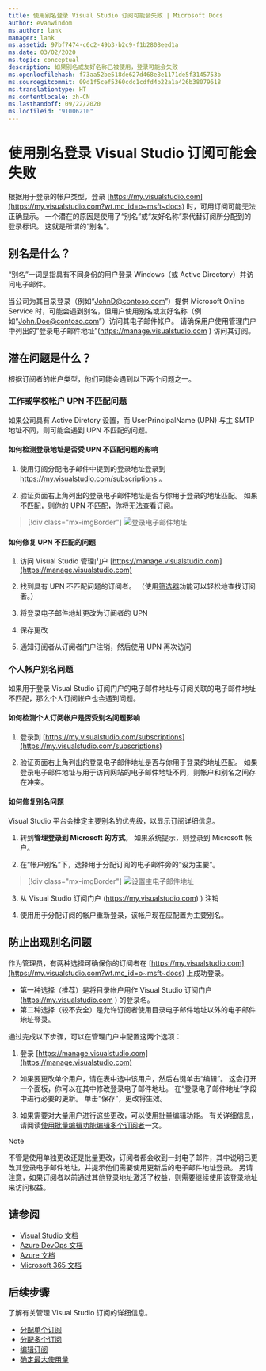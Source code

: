 ```yaml
---
title: 使用别名登录 Visual Studio 订阅可能会失败 | Microsoft Docs
author: evanwindom
ms.author: lank
manager: lank
ms.assetid: 97bf7474-c6c2-49b3-b2c9-f1b2808eed1a
ms.date: 03/02/2020
ms.topic: conceptual
description: 如果别名或友好名称已被使用，登录可能会失败
ms.openlocfilehash: f73aa52be518de627d468e8e1171de5f3145753b
ms.sourcegitcommit: 09d1f5cef5360cdc1cdfd4b22a1a426b38079618
ms.translationtype: HT
ms.contentlocale: zh-CN
ms.lasthandoff: 09/22/2020
ms.locfileid: "91006210"
---
```

# <a name="signing-into-visual-studio-subscriptions-may-fail-when-using-aliases"></a>使用别名登录 Visual Studio 订阅可能会失败
根据用于登录的帐户类型，登录 [https://my.visualstudio.com](https://my.visualstudio.com?wt.mc_id=o~msft~docs) 时，可用订阅可能无法正确显示。 一个潜在的原因是使用了“别名”或“友好名称”来代替订阅所分配到的登录标识。 这就是所谓的“别名”。

## <a name="what-is-aliasing"></a>别名是什么？
“别名”一词是指具有不同身份的用户登录 Windows（或 Active Directory）并访问电子邮件。

当公司为其目录登录（例如“JohnD@contoso.com”）提供 Microsoft Online Service 时，可能会遇到别名，但用户使用别名或友好名称（例如“John.Doe@contoso.com”）访问其电子邮件帐户。 请确保用户使用管理门户中列出的”登录电子邮件地址”(https://manage.visualstudio.com ) 访问其订阅。 

## <a name="what-are-the-potential-issues"></a>潜在问题是什么？

根据订阅者的帐户类型，他们可能会遇到以下两个问题之一。 

### <a name="work-or-school-account-upn-mismatch-issue"></a>工作或学校帐户 UPN 不匹配问题 
如果公司具有 Active Diretory 设置，而 UserPrincipalName (UPN) 与主 SMTP 地址不同，则可能会遇到 UPN 不匹配的问题。 

#### <a name="how-to-detect-if-your-sign-in-address-is-impacted-by-a-upn-mismatch"></a>如何检测登录地址是否受 UPN 不匹配问题的影响 

1. 使用订阅分配电子邮件中提到的登录地址登录到 https://my.visualstudio.com/subscriptions 。

2. 验证页面右上角列出的登录电子邮件地址是否与你用于登录的地址匹配。  如果不匹配，则你的 UPN 不匹配，你将无法查看订阅。 

> [!div class="mx-imgBorder"]
> ![登录电子邮件地址](_img//aliasing/sign-in-email.png "确保右上方显示的电子邮件地址与用于登录的电子邮件地址匹配。")

#### <a name="how-to-fix-a-upn-mismatch"></a>如何修复 UPN 不匹配的问题

1. 访问 Visual Studio 管理门户 [https://manage.visualstudio.com](https://manage.visualstudio.com) 

2. 找到具有 UPN 不匹配问题的订阅者。 （使用[筛选器](search-license.md)功能可以轻松地查找订阅者。）

3. 将登录电子邮件地址更改为订阅者的 UPN 

0. 保存更改 

0. 通知订阅者从订阅者门户注销，然后使用 UPN 再次访问 

### <a name="personal-account-aliasing-issue"></a>个人帐户别名问题

如果用于登录 Visual Studio 订阅门户的电子邮件地址与订阅关联的电子邮件地址不匹配，那么个人订阅帐户也会遇到问题。 

#### <a name="how-to-detect-if-your-personal-subscription-account-is-impacted-by-an-aliasing-issue"></a>如何检测个人订阅帐户是否受别名问题影响

1. 登录到 [https://my.visualstudio.com/subscriptions](https://my.visualstudio.com/subscriptions)

0. 验证页面右上角列出的登录电子邮件地址是否与你用于登录的地址匹配。  如果登录电子邮件地址与用于访问网站的电子邮件地址不同，则帐户和别名之间存在冲突。

#### <a name="how-to-fix-an-alias-issue"></a>如何修复别名问题

Visual Studio 平台会排定主要别名的优先级，以显示订阅详细信息。 

1. 转到**管理登录到 Microsoft 的方式**。 如果系统提示，则登录到 Microsoft 帐户。 

2. 在“帐户别名”下，选择用于分配订阅的电子邮件旁的“设为主要”。 

> [!div class="mx-imgBorder"]
> ![设置主电子邮件地址](_img//aliasing/account-aliases.png "使用“设为主别名”选择订阅的主别名。")

3. 从 Visual Studio 订阅门户 (https://my.visualstudio.com) ) 注销 

4. 使用用于分配订阅的帐户重新登录，该帐户现在应配置为主要别名。 

## <a name="preventing-aliasing-issues"></a>防止出现别名问题

作为管理员，有两种选择可确保你的订阅者在 [https://my.visualstudio.com](https://my.visualstudio.com?wt.mc_id=o~msft~docs) 上成功登录。
- 第一种选择（推荐）是将目录帐户用作 Visual Studio 订阅门户 (https://my.visualstudio.com ) 的登录名。  
- 第二种选择（较不安全）是允许订阅者使用目录电子邮件地址以外的电子邮件地址登录。

通过完成以下步骤，可以在管理门户中配置这两个选项：  
1. 登录 [https://manage.visualstudio.com](https://manage.visualstudio.com) 

0. 如果要更改单个用户，请在表中选中该用户，然后右键单击“编辑”。 这会打开一个面板，你可以在其中修改登录电子邮件地址。 在“登录电子邮件地址”字段中进行必要的更新。 单击“保存”，更改将生效。  

0. 如果需要对大量用户进行这些更改，可以使用批量编辑功能。 有关详细信息，请阅读[使用批量编辑功能编辑多个订阅者](./edit-license.md#edit-multiple-subscribers-using-bulk-edit)一文。

> [!NOTE]
> 不管是使用单独更改还是批量更改，订阅者都会收到一封电子邮件，其中说明已更改其登录电子邮件地址，并提示他们需要使用更新后的电子邮件地址登录。 另请注意，如果订阅者以前通过其他登录地址激活了权益，则需要继续使用该登录地址来访问权益。  

## <a name="see-also"></a>请参阅
- [Visual Studio 文档](/visualstudio/)
- [Azure DevOps 文档](/azure/devops/)
- [Azure 文档](/azure/)
- [Microsoft 365 文档](/microsoft-365/)


## <a name="next-steps"></a>后续步骤
了解有关管理 Visual Studio 订阅的详细信息。
- [分配单个订阅](assign-license.md)
- [分配多个订阅](assign-license-bulk.md)
- [编辑订阅](edit-license.md)
- [确定最大使用量](maximum-usage.md)
